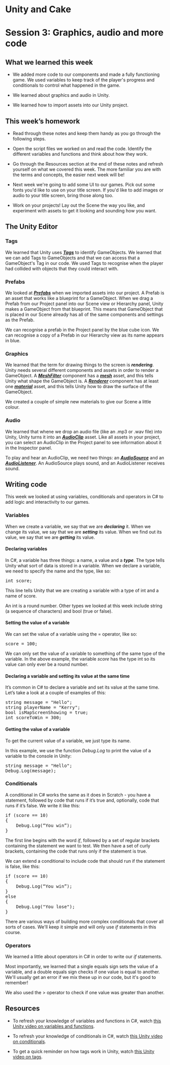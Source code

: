 # Unity and Cake

# Session 3: Graphics, audio and more code

## What we learned this week

* We added more code to our components and made a fully functioning game. We used variables to keep track of the player's progress and conditionals to control what happened in the game.

* We learned about graphics and audio in Unity.

* We learned how to import assets into our Unity project.

## This week’s homework

* Read through these notes and keep them handy as you go through the following steps.

* Open the script files we worked on and read the code. Identify the different variables and functions and think about how they work.

* Go through the Resources section at the end of these notes and refresh yourself on what we covered this week. The more familiar you are with the terms and concepts, the easier next week will be!

* Next week we're going to add some UI to our games. Pick out some fonts you'd like to use on your title screen. If you'd like to add images or audio to your title screen, bring those along too. 

* Work on your projects! Lay out the Scene the way you like, and experiment with assets to get it looking and sounding how you want.

## The Unity Editor

### Tags

We learned that Unity uses **_[Tags](https://docs.unity3d.com/Manual/Tags.html)_** to identify GameObjects. We learned that we can add Tags to GameObjects and that we can access that a GameObject's Tag in our code. We used Tags to recognise when the player had collided with objects that they could interact with.

### Prefabs

We looked at **_[Prefabs](https://docs.unity3d.com/Manual/Prefabs.html)_** when we imported assets into our project. A Prefab is an asset that works like a blueprint for a GameObject. When we drag a Prefab from our Project panel into our Scene view or Hierarchy panel, Unity makes a GameObject from that blueprint. This means that GameObject that is placed in our Scene already has all of the same components and settings as the Prefab.

We can recognise a prefab in the Project panel by the blue cube icon. We can recognise a copy of a Prefab in our Hierarchy view as its name appears in blue.

### Graphics

We learned that the term for drawing things to the screen is **_rendering_**. Unity needs several different components and assets in order to render a GameObject. A **_[MeshFilter](https://docs.unity3d.com/Manual/class-MeshFilter.html)_** component has a **_[mesh](https://docs.unity3d.com/Manual/class-Mesh.html)_** asset, and this tells Unity what shape the GameObject is. A **_[Renderer](https://docs.unity3d.com/Manual/class-MeshRenderer.html)_** component has at least one **_[material](https://docs.unity3d.com/Manual/class-Material.html)_** asset, and this tells Unity how to draw the surface of the GameObject.

We created a couple of simple new materials to give our Scene a little colour.

### Audio

We learned that whene we drop an audio file (like an .mp3 or .wav file) into Unity, Unity turns it into an **_[AudioClip](https://docs.unity3d.com/ScriptReference/AudioClip.html)_** asset. Like all assets in your project, you can select an AudioClip in the Project panel to see information about it in the Inspector panel.

To play and hear an AudioClip, we need two things: an **_[AudioSource](https://docs.unity3d.com/ScriptReference/AudioSource.html)_** and an **_[AudioListener](https://docs.unity3d.com/ScriptReference/AudioListener.html)_**. An AudioSource plays sound, and an AudioListener receives sound.

## Writing code

This week we looked at using variables, conditionals and operators in C# to add logic and interactivity to our games.		

### Variables

When we create a variable, we say that we are **_declaring_** it. When we change its value, we say that we are **_setting_** its value. When we find out its value, we say that we are **_getting_** its value.

#### Declaring variables

In C#, a variable has three things: a name, a value and a **_type_**. The type tells Unity what sort of data is stored in a variable.  When we declare a variable, we need to specify the name and the type, like so:

<pre>
int score;
</pre>

This line tells Unity that we are creating a variable with a type of int and a name of score. 

An int is a round number. Other types we looked at this week include string (a sequence of characters) and bool (true or false).

#### Setting the value of a variable

We can set the value of a variable using the = operator, like so:

<pre>
score = 100;
</pre>

We can only set the value of a variable to something of the same type of the variable. In the above example, the variable *score* has the type int so its value can only ever be a round number.

#### Declaring a variable and setting its value at the same time

It’s common in C# to declare a variable and set its value at the same time. Let’s take a look at a couple of examples of this:

<pre>
string message = "Hello";
string playerName = "Kerry";
bool isMapScreenShowing = true;
int scoreToWin = 300;
</pre>

#### Getting the value of a variable

To get the current value of a variable, we just type its name.

In this example, we use the function *Debug.Log* to print the value of a variable to the console in Unity:

<pre>
string message = "Hello";
Debug.Log(message);
</pre>

### Conditionals

A conditional in C# works the same as it does in Scratch - you have a statement, followed by code that runs if it’s true and, optionally, code that runs if it’s false. We write it like this:

<pre>
if (score == 10)
{
    Debug.Log(“You win”);
}
</pre>

The first line begins with the word *if*, followed by a set of regular brackets containing the statement we want to test. We then have a set of curly brackets, containing the code that runs only if the statement is true.

We can extend a conditional to include code that should run if the statement is false, like this:

<pre>
if (score == 10)
{
    Debug.Log(“You win”);
}
else
{
    Debug.Log("You lose");
}
</pre>

There are various ways of building more complex conditionals that cover all sorts of cases. We'll keep it simple and will only use *if*  statements in this course.

### Operators

We learned a little about operators in C# in order to write our *if* statements.

Most importantly, we learned that a single equals sign sets the value of a variable, and a double equals sign checks if one value is equal to another. We'll usually get an error if we mix these up in our code, but it's good to remember!

We also used the > operator to check if one value was greater than another.

## Resources

* To refresh your knowledge of variables and functions in C#, watch [this Unity video on variables and functions](https://unity3d.com/learn/tutorials/topics/scripting/variables-and-functions?playlist=17117).

* To refresh your knowledge of conditionals in C#, watch [this Unity video on conditionals](https://unity3d.com/learn/tutorials/topics/scripting/if-statements?playlist=17117).

* To get a quick reminder on how tags work in Unity, watch [this Unity video on tags](https://unity3d.com/learn/tutorials/topics/interface-essentials/tags?playlist=17090).

